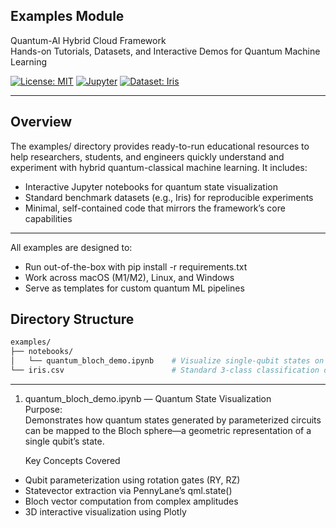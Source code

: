 ## Examples Module

Quantum-AI Hybrid Cloud Framework  
Hands-on Tutorials, Datasets, and Interactive Demos for Quantum Machine Learning  

[![License: MIT](https://img.shields.io/badge/License-MIT-green.svg)](./LICENSE)
[![Jupyter](https://img.shields.io/badge/Launch-Jupyter-blue.svg)](https://jupyter.org/)
[![Dataset: Iris](https://img.shields.io/badge/Dataset-Iris-purple.svg)](https://archive.ics.uci.edu/ml/datasets/iris)

--- 

## Overview

The examples/ directory provides ready-to-run educational resources to help researchers, students, and engineers quickly understand and experiment with hybrid quantum-classical machine learning. It includes:

- Interactive Jupyter notebooks for quantum state visualization  
- Standard benchmark datasets (e.g., Iris) for reproducible experiments  
- Minimal, self-contained code that mirrors the framework’s core capabilities

---

 All examples are designed to:  
- Run out-of-the-box with pip install -r requirements.txt  
- Work across macOS (M1/M2), Linux, and Windows  
- Serve as templates for custom quantum ML pipelines  


## Directory Structure  

```bash
examples/
├── notebooks/
│   └── quantum_bloch_demo.ipynb    # Visualize single-qubit states on the Bloch sphere
└── iris.csv                        # Standard 3-class classification dataset (150 samples)
```


---


 1. quantum_bloch_demo.ipynb — Quantum State Visualization  
      Purpose:  
      Demonstrates how quantum states generated by parameterized circuits can be mapped to the Bloch sphere—a geometric representation of a single qubit’s state.
    
    Key Concepts Covered  
  - Qubit parameterization using rotation gates (RY, RZ)  
  - Statevector extraction via PennyLane’s qml.state()  
  - Bloch vector computation from complex amplitudes  
  - 3D interactive visualization using Plotly

    


   





